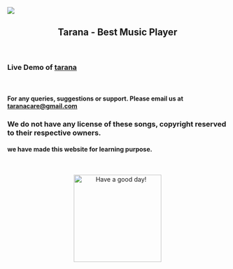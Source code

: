 <a href="https://www.singlebucks.live"><img align="center" src="https://raw.githubusercontent.com/singlebucks/tarana/master/images/1.Tarana_page-view.png"></a>


<h2 align="center"> Tarana - Best Music Player </h2>

<br>

### Live Demo of [tarana](https://www.singlebucks.live/tarana)

<br/>



#### For any queries, suggestions or support. Please email us at [taranacare@gmail.com](mailto:taranacare@gmail.com)

### We do not have any license of these songs, copyright reserved to their respective owners.

#### we have made this website for learning purpose.

<br>
<p align="center">
<a href="https://github.com/Nihal-Priyadarshi"><img alt="Have a good day!" src="https://media.giphy.com/media/WQOFQXuVEZ90MtDdsx/giphy.gif" width="200px"></a>
</p>
